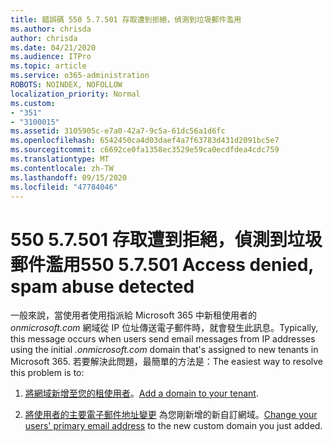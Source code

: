 ```yaml
---
title: 錯誤碼 550 5.7.501 存取遭到拒絕，偵測到垃圾郵件濫用
ms.author: chrisda
author: chrisda
ms.date: 04/21/2020
ms.audience: ITPro
ms.topic: article
ms.service: o365-administration
ROBOTS: NOINDEX, NOFOLLOW
localization_priority: Normal
ms.custom:
- "351"
- "3100015"
ms.assetid: 3105905c-e7a0-42a7-9c5a-61dc56a1d6fc
ms.openlocfilehash: 6542450ca4d03daef4a7f63783d431d2091bc5e7
ms.sourcegitcommit: c6692ce0fa1358ec3529e59ca0ecdfdea4cdc759
ms.translationtype: MT
ms.contentlocale: zh-TW
ms.lasthandoff: 09/15/2020
ms.locfileid: "47784046"
---
```

# <a name="550-57501-access-denied-spam-abuse-detected"></a><span data-ttu-id="cb339-102">550 5.7.501 存取遭到拒絕，偵測到垃圾郵件濫用</span><span class="sxs-lookup"><span data-stu-id="cb339-102">550 5.7.501 Access denied, spam abuse detected</span></span>

<span data-ttu-id="cb339-103">一般來說，當使用者使用指派給 Microsoft 365 中新租使用者的 *onmicrosoft.com* 網域從 IP 位址傳送電子郵件時，就會發生此訊息。</span><span class="sxs-lookup"><span data-stu-id="cb339-103">Typically, this message occurs when users send email messages from IP addresses using the initial *.onmicrosoft.com* domain that's assigned to new tenants in Microsoft 365.</span></span> <span data-ttu-id="cb339-104">若要解決此問題，最簡單的方法是：</span><span class="sxs-lookup"><span data-stu-id="cb339-104">The easiest way to resolve this problem is to:</span></span>

1. <span data-ttu-id="cb339-105">[將網域新增至您的租使用者](https://docs.microsoft.com/microsoft-365/admin/setup/add-domain)。</span><span class="sxs-lookup"><span data-stu-id="cb339-105">[Add a domain to your tenant](https://docs.microsoft.com/microsoft-365/admin/setup/add-domain).</span></span>

2. <span data-ttu-id="cb339-106">[將使用者的主要電子郵件地址變更](https://docs.microsoft.com/microsoft-365/admin/add-users/change-a-user-name-and-email-address) 為您剛新增的新自訂網域。</span><span class="sxs-lookup"><span data-stu-id="cb339-106">[Change your users' primary email address](https://docs.microsoft.com/microsoft-365/admin/add-users/change-a-user-name-and-email-address) to the new custom domain you just added.</span></span>
